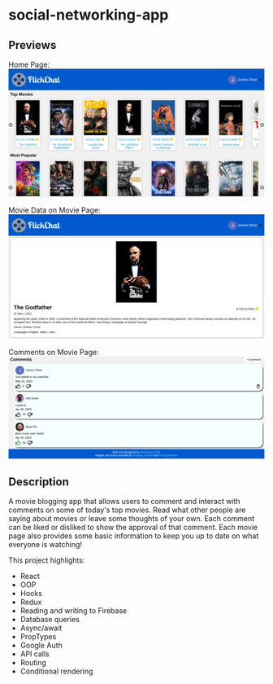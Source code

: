 # social-networking-app

## Previews

Home Page:
![Alt text](./src/images/HomePage.png)

Movie Data on Movie Page:
![Alt text](./src/images/MovieData.png)

Comments on Movie Page:
![Alt text](./src/images/Comments.png)

## Description

A movie blogging app that allows users to comment and interact with comments on some of today's top movies. Read what other people are saying about movies or leave some thoughts of your own. Each comment can be liked or disliked to show the approval of that comment. Each movie page also provides some basic information to keep you up to date on what everyone is watching!

This project highlights:

- React
- OOP
- Hooks
- Redux
- Reading and writing to Firebase
- Database queries
- Async/await
- PropTypes
- Google Auth
- API calls
- Routing
- Conditional rendering

